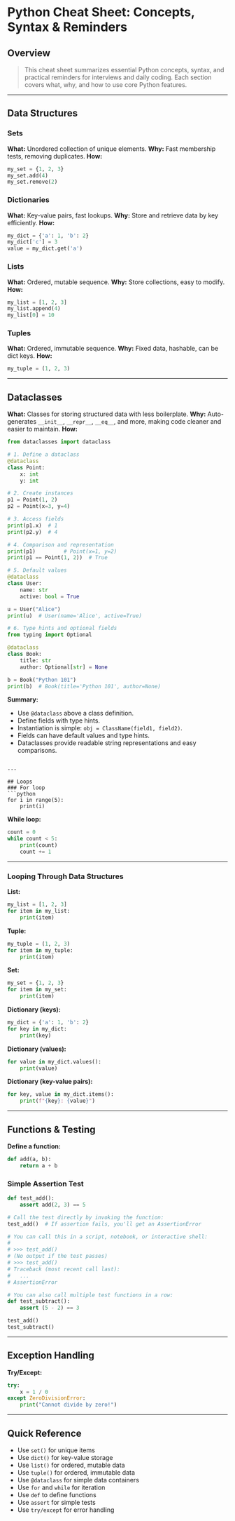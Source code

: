 # Python Cheat Sheet: Concepts, Syntax & Reminders

## Overview

> This cheat sheet summarizes essential Python concepts, syntax, and practical reminders for interviews and daily coding. Each section covers what, why, and how to use core Python features.

---

## Data Structures

### Sets
**What:** Unordered collection of unique elements.
**Why:** Fast membership tests, removing duplicates.
**How:**
```python
my_set = {1, 2, 3}
my_set.add(4)
my_set.remove(2)
```

### Dictionaries
**What:** Key-value pairs, fast lookups.
**Why:** Store and retrieve data by key efficiently.
**How:**
```python
my_dict = {'a': 1, 'b': 2}
my_dict['c'] = 3
value = my_dict.get('a')
```

### Lists
**What:** Ordered, mutable sequence.
**Why:** Store collections, easy to modify.
**How:**
```python
my_list = [1, 2, 3]
my_list.append(4)
my_list[0] = 10
```

### Tuples
**What:** Ordered, immutable sequence.
**Why:** Fixed data, hashable, can be dict keys.
**How:**
```python
my_tuple = (1, 2, 3)
```

---

## Dataclasses
**What:** Classes for storing structured data with less boilerplate.
**Why:** Auto-generates `__init__`, `__repr__`, `__eq__`, and more, making code cleaner and easier to maintain.
**How:**
```python
from dataclasses import dataclass

# 1. Define a dataclass
@dataclass
class Point:
    x: int
    y: int

# 2. Create instances
p1 = Point(1, 2)
p2 = Point(x=3, y=4)

# 3. Access fields
print(p1.x)  # 1
print(p2.y)  # 4

# 4. Comparison and representation
print(p1)         # Point(x=1, y=2)
print(p1 == Point(1, 2))  # True

# 5. Default values
@dataclass
class User:
    name: str
    active: bool = True

u = User("Alice")
print(u)  # User(name='Alice', active=True)

# 6. Type hints and optional fields
from typing import Optional

@dataclass
class Book:
    title: str
    author: Optional[str] = None

b = Book("Python 101")
print(b)  # Book(title='Python 101', author=None)
```

**Summary:**
- Use `@dataclass` above a class definition.
- Define fields with type hints.
- Instantiation is simple: `obj = ClassName(field1, field2)`.
- Fields can have default values and type hints.
- Dataclasses provide readable string representations and easy comparisons.
```

---

## Loops
### For loop
```python
for i in range(5):
    print(i)
```

**While loop:**
```python
count = 0
while count < 5:
    print(count)
    count += 1
```

---

### Looping Through Data Structures

**List:**
```python
my_list = [1, 2, 3]
for item in my_list:
    print(item)
```

**Tuple:**
```python
my_tuple = (1, 2, 3)
for item in my_tuple:
    print(item)
```

**Set:**
```python
my_set = {1, 2, 3}
for item in my_set:
    print(item)
```

**Dictionary (keys):**
```python
my_dict = {'a': 1, 'b': 2}
for key in my_dict:
    print(key)
```

**Dictionary (values):**
```python
for value in my_dict.values():
    print(value)
```

**Dictionary (key-value pairs):**
```python
for key, value in my_dict.items():
    print(f"{key}: {value}")
```

---

## Functions & Testing
**Define a function:**
```python
def add(a, b):
    return a + b
```

### Simple Assertion Test
```python
def test_add():
    assert add(2, 3) == 5

# Call the test directly by invoking the function:
test_add()  # If assertion fails, you'll get an AssertionError

# You can call this in a script, notebook, or interactive shell:
#
# >>> test_add()
# (No output if the test passes)
# >>> test_add()
# Traceback (most recent call last):
#   ...
# AssertionError

# You can also call multiple test functions in a row:
def test_subtract():
    assert (5 - 2) == 3

test_add()
test_subtract()
```

---

## Exception Handling
**Try/Except:**
```python
try:
    x = 1 / 0
except ZeroDivisionError:
    print("Cannot divide by zero!")
```

---

## Quick Reference
- Use `set()` for unique items
- Use `dict()` for key-value storage
- Use `list()` for ordered, mutable data
- Use `tuple()` for ordered, immutable data
- Use `@dataclass` for simple data containers
- Use `for` and `while` for iteration
- Use `def` to define functions
- Use `assert` for simple tests
- Use `try/except` for error handling
